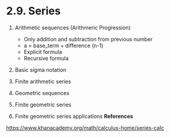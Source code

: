 # 2.9. Series

1. Arithmetic sequences (Arithmeric Progression)

   - Only addition and subtraction from previous number
   - a = base_term + difference (n-1)
   - Explicit formula
   - Recursive formula

2. Basic sigma notation
3. Finite arithmetic series
4. Geometric sequences
5. Finite geometric series
6. Finite geometric series applications **References**

https://www.khanacademy.org/math/calculus-home/series-calc
